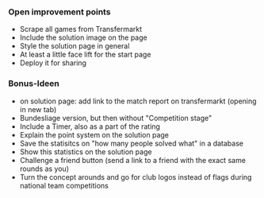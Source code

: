 ### Open improvement points
- Scrape all games from Transfermarkt
- Include the solution image on the page
- Style the solution page in general
- At least a little face lift for the start page
- Deploy it for sharing 


### Bonus-Ideen
- on solution page: add link to the match report on transfermarkt (opening in new tab)
- Bundesliage version, but then without "Competition stage"
- Include a Timer, also as a part of the rating
- Explain the point system on the solution page
- Save the statisitcs on "how many people solved what" in a database
- Show this statistics on the solution page
- Challenge a friend button (send a link to a friend with the exact same rounds as you)
- Turn the concept arounds and go for club logos instead of flags during national team competitions
